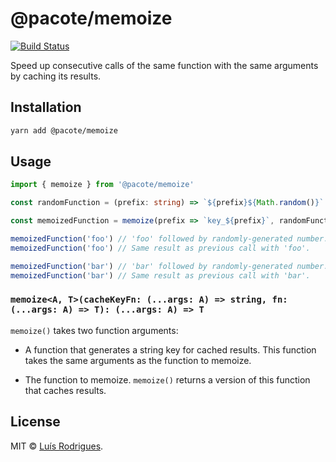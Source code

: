 # @pacote/memoize

[![Build Status](https://travis-ci.org/PacoteJS/pacote.svg?branch=master)](https://travis-ci.org/PacoteJS/pacote)

Speed up consecutive calls of the same function with the same arguments by caching its results.

## Installation

```bash
yarn add @pacote/memoize
```

## Usage

```typescript
import { memoize } from '@pacote/memoize'

const randomFunction = (prefix: string) => `${prefix}${Math.random()}`

const memoizedFunction = memoize(prefix => `key_${prefix}`, randomFunction)

memoizedFunction('foo') // 'foo' followed by randomly-generated number.
memoizedFunction('foo') // Same result as previous call with 'foo'.

memoizedFunction('bar') // 'bar' followed by randomly-generated number.
memoizedFunction('bar') // Same result as previous call with 'bar'.
```

### `memoize<A, T>(cacheKeyFn: (...args: A) => string, fn: (...args: A) => T): (...args: A) => T`

`memoize()` takes two function arguments:

- A function that generates a string key for cached results. This function takes the same
  arguments as the function to memoize.

- The function to memoize. `memoize()` returns a version of this function that caches results.

## License

MIT © [Luís Rodrigues](https://goblindegook.com).
